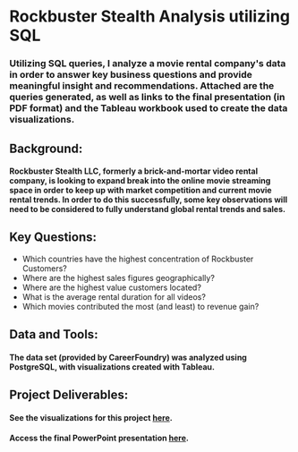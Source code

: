 # Rockbuster Stealth Analysis utilizing SQL
### Utilizing SQL queries, I analyze a movie rental company's data in order to answer key business questions and provide meaningful insight and recommendations. Attached are the queries generated, as well as links to the final presentation (in PDF format) and the Tableau workbook used to create the data visualizations.

## Background:
#### Rockbuster Stealth LLC, formerly a brick-and-mortar video rental company, is looking to expand break into the online movie streaming space in order to keep up with market competition and current movie rental trends. In order to do this successfully, some key observations will need to be considered to fully understand global rental trends and sales. 

## Key Questions:
- Which countries have the highest concentration of Rockbuster Customers?
- Where are the highest sales figures geographically?
- Where are the highest value customers located?
- What is the average rental duration for all videos?
- Which movies contributed the most (and least) to revenue gain?

## Data and Tools:
#### The data set (provided by CareerFoundry) was analyzed using PostgreSQL, with visualizations created with Tableau. 

## Project Deliverables:
#### See the visualizations for this project [here](https://public.tableau.com/views/RockbusterWorkbook_17120892592020/Dashboard1?:language=en-US&:sid=&:display_count=n&:origin=viz_share_link).
#### Access the final PowerPoint presentation [here](https://github.com/p-dutcher/RockbusterSQL/blob/main/RockbusterStealthPresentation_Dutcher.pdf).
